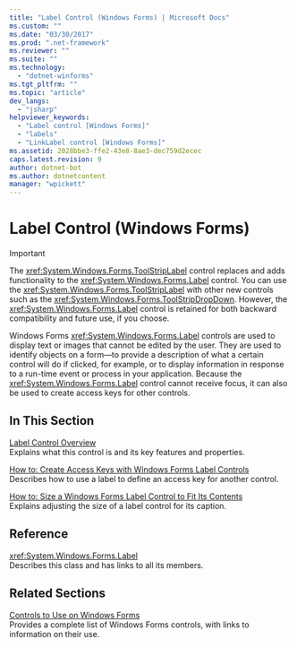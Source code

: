 ```yaml
---
title: "Label Control (Windows Forms) | Microsoft Docs"
ms.custom: ""
ms.date: "03/30/2017"
ms.prod: ".net-framework"
ms.reviewer: ""
ms.suite: ""
ms.technology: 
  - "dotnet-winforms"
ms.tgt_pltfrm: ""
ms.topic: "article"
dev_langs: 
  - "jsharp"
helpviewer_keywords: 
  - "Label control [Windows Forms]"
  - "labels"
  - "LinkLabel control [Windows Forms]"
ms.assetid: 2028bbe3-ffe2-43e8-8ae3-dec759d2ecec
caps.latest.revision: 9
author: dotnet-bot
ms.author: dotnetcontent
manager: "wpickett"
---
```

# Label Control (Windows Forms)
> [!IMPORTANT]
>  The <xref:System.Windows.Forms.ToolStripLabel> control replaces and adds functionality to the <xref:System.Windows.Forms.Label> control. You can use the <xref:System.Windows.Forms.ToolStripLabel> with other new controls such as the <xref:System.Windows.Forms.ToolStripDropDown>. However, the <xref:System.Windows.Forms.Label> control is retained for both backward compatibility and future use, if you choose.  
  
 Windows Forms <xref:System.Windows.Forms.Label> controls are used to display text or images that cannot be edited by the user. They are used to identify objects on a form—to provide a description of what a certain control will do if clicked, for example, or to display information in response to a run-time event or process in your application. Because the <xref:System.Windows.Forms.Label> control cannot receive focus, it can also be used to create access keys for other controls.  
  
## In This Section  
 [Label Control Overview](../../../../docs/framework/winforms/controls/label-control-overview-windows-forms.md)  
 Explains what this control is and its key features and properties.  
  
 [How to: Create Access Keys with Windows Forms Label Controls](../../../../docs/framework/winforms/controls/how-to-create-access-keys-with-windows-forms-label-controls.md)  
 Describes how to use a label to define an access key for another control.  
  
 [How to: Size a Windows Forms Label Control to Fit Its Contents](../../../../docs/framework/winforms/controls/how-to-size-a-windows-forms-label-control-to-fit-its-contents.md)  
 Explains adjusting the size of a label control for its caption.  
  
## Reference  
 <xref:System.Windows.Forms.Label>  
 Describes this class and has links to all its members.  
  
## Related Sections  
 [Controls to Use on Windows Forms](../../../../docs/framework/winforms/controls/controls-to-use-on-windows-forms.md)  
 Provides a complete list of Windows Forms controls, with links to information on their use.